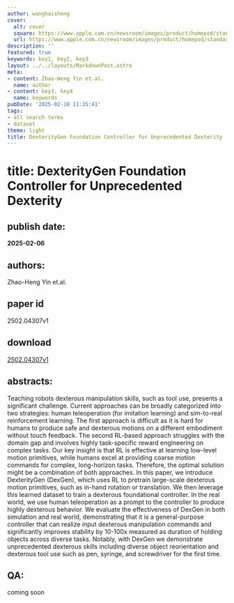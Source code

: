 ```yaml
---
author: wanghaisheng
cover:
  alt: cover
  square: https://www.apple.com.cn/newsroom/images/product/homepod/standard/Apple-HomePod-hero-230118_big.jpg.large_2x.jpg
  url: https://www.apple.com.cn/newsroom/images/product/homepod/standard/Apple-HomePod-hero-230118_big.jpg.large_2x.jpg
description: ''
featured: true
keywords: key1, key2, key3
layout: ../../layouts/MarkdownPost.astro
meta:
- content: Zhao-Heng Yin et.al.
  name: author
- content: key3, key4
  name: keywords
pubDate: '2025-02-10 11:35:41'
tags:
- all search terms
- dataset
theme: light
title: DexterityGen Foundation Controller for Unprecedented Dexterity
---
```


# title: DexterityGen Foundation Controller for Unprecedented Dexterity 
## publish date: 
**2025-02-06** 
## authors: 
  Zhao-Heng Yin et.al. 
## paper id
2502.04307v1
## download
[2502.04307v1](http://arxiv.org/abs/2502.04307v1)
## abstracts:
Teaching robots dexterous manipulation skills, such as tool use, presents a significant challenge. Current approaches can be broadly categorized into two strategies: human teleoperation (for imitation learning) and sim-to-real reinforcement learning. The first approach is difficult as it is hard for humans to produce safe and dexterous motions on a different embodiment without touch feedback. The second RL-based approach struggles with the domain gap and involves highly task-specific reward engineering on complex tasks. Our key insight is that RL is effective at learning low-level motion primitives, while humans excel at providing coarse motion commands for complex, long-horizon tasks. Therefore, the optimal solution might be a combination of both approaches. In this paper, we introduce DexterityGen (DexGen), which uses RL to pretrain large-scale dexterous motion primitives, such as in-hand rotation or translation. We then leverage this learned dataset to train a dexterous foundational controller. In the real world, we use human teleoperation as a prompt to the controller to produce highly dexterous behavior. We evaluate the effectiveness of DexGen in both simulation and real world, demonstrating that it is a general-purpose controller that can realize input dexterous manipulation commands and significantly improves stability by 10-100x measured as duration of holding objects across diverse tasks. Notably, with DexGen we demonstrate unprecedented dexterous skills including diverse object reorientation and dexterous tool use such as pen, syringe, and screwdriver for the first time.
## QA:
coming soon
